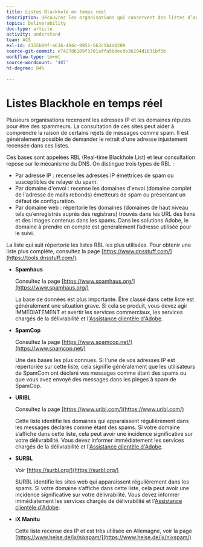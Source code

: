 ```yaml
---
title: Listes Blackhole en temps réel
description: Découvrez les organisations qui conservent des listes d’adresses IP et de domaines susceptibles d’être utilisés par les spammeurs.
topics: Deliverability
doc-type: article
activity: understand
team: ACS
exl-id: 4155b89f-a636-404c-8951-563c1b4d0289
source-git-commit: e7427d6109f3201affa58decde36294d1631bf5b
workflow-type: tm+mt
source-wordcount: '407'
ht-degree: 84%

---
```


# Listes Blackhole en temps réel

Plusieurs organisations recensent les adresses IP et les domaines réputés pour être des spammeurs. La consultation de ces sites peut aider à comprendre la raison de certains rejets de messages comme spam. Il est généralement possible de demander le retrait d&#39;une adresse injustement recensée dans ces listes.

Ces bases sont appelées RBL (Real-time Blackhole List) et leur consultation repose sur le mécanisme du DNS. On distingue trois types de RBL :

* Par adresse IP : recense les adresses IP émettrices de spam ou susceptibles de relayer du spam.
* Par domaine d&#39;envoi : recense les domaines d&#39;envoi (domaine complet de l&#39;adresse de mails rebonds) émetteurs de spam ou présentant un défaut de configuration.
* Par domaine web : répertorie les domaines (domaines de haut niveau tels qu’enregistrés auprès des registrars) trouvés dans les URL des liens et des images contenus dans les spams. Dans les solutions Adobe, le domaine à prendre en compte est généralement l’adresse utilisée pour le suivi.

La liste qui suit répertorie les listes RBL les plus utilisées. Pour obtenir une liste plus complète, consultez la page [https://www.dnsstuff.com/](https://tools.dnsstuff.com/).

* **Spamhaus**

   Consultez la page [https://www.spamhaus.org/](https://www.spamhaus.org/)

   La base de données est plus importante. Être classé dans cette liste est généralement une situation grave. Si cela se produit, vous devez agir IMMÉDIATEMENT et avertir les services commerciaux, les services chargés de la délivrabilité et l&#39;[Assistance clientèle d&#39;Adobe](https://helpx.adobe.com/fr/enterprise/admin-guide.html/enterprise/using/support-for-experience-cloud.ug.html).

* **SpamCop**

   Consultez la page [https://www.spamcop.net/](https://www.spamcop.net/)

   Une des bases les plus connues. Si l&#39;une de vos adresses IP est répertoriée sur cette liste, cela signifie généralement que les utilisateurs de SpamCom ont déclaré vos messages comme étant des spams ou que vous avez envoyé des messages dans les pièges à spam de SpamCop.

* **URIBL**

   Consultez la page [https://www.uribl.com/](https://www.uribl.com/)

   Cette liste identifie les domaines qui apparaissent régulièrement dans les messages déclarés comme étant des spams. Si votre domaine s’affiche dans cette liste, cela peut avoir une incidence significative sur votre délivrabilité. Vous devez informer immédiatement les services chargés de la délivrabilité et l&#39;[Assistance clientèle d&#39;Adobe](https://helpx.adobe.com/enterprise/admin-guide.html/enterprise/using/support-for-experience-cloud.ug.html).

* **SURBL**

   Voir [https://surbl.org/](https://surbl.org/)

   SURBL identifie les sites web qui apparaissent régulièrement dans les spams. Si votre domaine s’affiche dans cette liste, cela peut avoir une incidence significative sur votre délivrabilité. Vous devez informer immédiatement les services chargés de délivrabilité et l&#39;[Assistance clientèle d&#39;Adobe](https://helpx.adobe.com/enterprise/admin-guide.html/enterprise/using/support-for-experience-cloud.ug.html).

* **iX Manitu**

   Cette liste recense des IP et est très utilisée en Allemagne, voir la page [https://www.heise.de/ix/nixspam/](https://www.heise.de/ix/nixspam/)

<!--* SORBS

  [https://www.nl.sorbs.net](https://www.nl.sorbs.net) compiles a list of IP addresses that are reputed to be dynamic IP address (i.e. attributed temporarily to ISP subscribers) or "open relay" addresses. Certain domains check whether the IP address of a sender is not listed on this site before accepting email. Checking the IP addresses on this site can prove useful.-->
